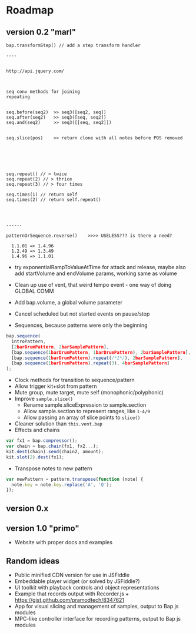 # Roadmap

## version 0.2 "marl"



    bap.transformStep() // add a step transform handler

    ----


    http://api.jquery.com/



    seq conv methods for joining
    repeating


    seq.before(seq2)  >> seq3([seq2, seq])
    seq.after(seq2)   >> seq3([seq, seq2])
    seq.and(seq2)     >> seq3([[seq, seq2]])


    seq.slice(pos)    >> return clone with all notes before POS removed






    seq.repeat() // > twice
    seq.repeat(2) // > thrice
    seq.repeat(3) // > four times

    seq.times(1) // return self
    seq.times(2) // return self.repeat()




    ------

    patternOrSequence.reverse()    >>>> USELESS??? is there a need?

      1.1.01 => 1.4.96
      1.2.49 => 1.3.49
      1.4.96 => 1.1.01





- try exponentialRampToValueAtTime for attack and release, maybe also add startVolume and endVolume params, working same as volume

- Clean up use of vent, that weird tempo event - one way of doing GLOBAL COMM

- Add bap.volume, a global volume parameter
- Cancel scheduled but not started events on pause/stop
- Sequences, because patterns were only the beginning
```js
bap.sequence(
  introPattern,
  [2barDrumPattern, 2barSamplePattern],
  [bap.sequence(1barDrumPattern, 1barDrumPattern), 2barSamplePattern],
  [bap.sequence(1barDrumPattern).repeat(/*1*/), 2barSamplePattern],
  [bap.sequence(1barDrumPattern).repeat(3), 4barSamplePattern]
);
```
- Clock methods for transition to sequence/pattern
- Allow trigger kit+slot from pattern
- Mute group, mute target, mute self (monophonic/polyphonic)
- Improve ```sample.slice()```
  - Rename sample.sliceExpression to sample.section
  - Allow sample.section to represent ranges, like ```1-4/9```
  - Allow passing an array of slice points to ```slice()```
- Cleaner solution than ```this.vent.bap```
- Effects and chains
```js
var fx1 = bap.compressor();
var chain = bap.chain(fx1, fx2...);
kit.dest(chain).send(chain2, amount);
kit.slot(2).dest(fx1);
```
- Transpose notes to new pattern
```js
var newPattern = pattern.transpose(function (note) {
  note.key = note.key.replace('A', 'Q');
});
```

## version 0.x

## version 1.0 "primo"

- Website with proper docs and examples



## Random ideas

- Public minified CDN version for use in JSFiddle
- Embeddable player widget (or solved by JSFiddle?)
- UI toolkit with playback controls and object representations
- Example that records output with Recorder.js + https://gist.github.com/pramodtech/8347621
- App for visual slicing and management of samples, output to Bap js modules
- MPC-like controller interface for recording patterns, output to Bap js modules
